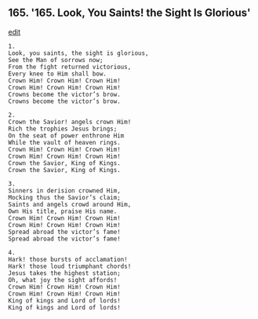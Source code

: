 
## 165.  '165. Look, You Saints! the Sight Is Glorious'
[edit](https://docs.google.com/document/d/1xT%2D3tyXwABDBiRHJkMegBCM__t5iYjjb/edit?mode=html)






    1.
    Look, you saints, the sight is glorious,
    See the Man of sorrows now;
    From the fight returned victorious,
    Every knee to Him shall bow.
    Crown Him! Crown Him! Crown Him!
    Crown Him! Crown Him! Crown Him!
    Crowns become the victor’s brow.
    Crowns become the victor’s brow.

    2.
    Crown the Savior! angels crown Him!
    Rich the trophies Jesus brings;
    On the seat of power enthrone Him
    While the vault of heaven rings.
    Crown Him! Crown Him! Crown Him!
    Crown Him! Crown Him! Crown Him!
    Crown the Savior, King of Kings.
    Crown the Savior, King of Kings.

    3.
    Sinners in derision crowned Him,
    Mocking thus the Savior’s claim;
    Saints and angels crowd around Him,
    Own His title, praise His name.
    Crown Him! Crown Him! Crown Him!
    Crown Him! Crown Him! Crown Him!
    Spread abroad the victor’s fame!
    Spread abroad the victor’s fame!

    4.
    Hark! those bursts of acclamation!
    Hark! those loud triumphant chords!
    Jesus takes the highest station;
    Oh, what joy the sight affords!
    Crown Him! Crown Him! Crown Him!
    Crown Him! Crown Him! Crown Him!
    King of kings and Lord of lords!
    King of kings and Lord of lords!
